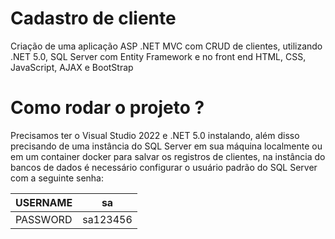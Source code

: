 # Cadastro de cliente

Criação de uma aplicação ASP .NET MVC com CRUD de clientes, 
utilizando .NET 5.0, SQL Server com Entity Framework e no front end HTML, 
CSS, JavaScript, AJAX e BootStrap

# Como rodar o projeto ?

Precisamos ter o Visual Studio 2022 e .NET 5.0 instalando, além disso precisando de uma instância do SQL Server em sua máquina localmente ou em um container docker para salvar os registros de clientes, na instância do bancos de dados é necessário configurar o usuário padrão do SQL Server com a seguinte senha:

USERNAME | sa |
--- | --- |
PASSWORD | sa123456 |